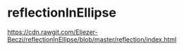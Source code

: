 # reflectionInEllipse

https://cdn.rawgit.com/Eliezer-Beczi/reflectionInEllipse/blob/master/reflection/index.html
